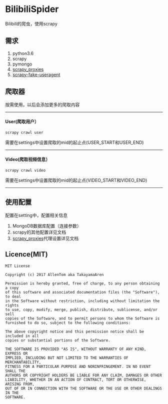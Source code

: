 # BilibiliSpider
Bilibili的爬虫，使用scrapy
## 需求
1. python3.6
2. scrapy
3. pymongo
4. [scrapy_proxies](https://github.com/aivarsk/scrapy-proxies)
5. [scrapy-fake-useragent](https://github.com/alecxe/scrapy-fake-useragent)
## 爬取器
按需使用，以后会添加更多的爬取内容

*****
#### User(爬取用户）
```
scrapy crawl user
```
需要在settings中设置爬取的mid的起止点(USER_START和USER_END)
*****
#### Video(爬取视频信息）
```
scrapy crawl video
```
需要在settings中设置爬取的mid的起止点(VIDEO_START和VIDEO_END)
*****
## 使用配置
配置在setting中，配置相关信息
1. MongoDB数据库配置（连接参数）
2. scrapy的其他配置详见文档
3. [scrapy_proxies](https://github.com/aivarsk/scrapy-proxies)代理设置详见文档
## Licence(MIT)
```
MIT License

Copyright (c) 2017 AllenTom aka TakayamaAren

Permission is hereby granted, free of charge, to any person obtaining a copy
of this software and associated documentation files (the "Software"), to deal
in the Software without restriction, including without limitation the rights
to use, copy, modify, merge, publish, distribute, sublicense, and/or sell
copies of the Software, and to permit persons to whom the Software is
furnished to do so, subject to the following conditions:

The above copyright notice and this permission notice shall be included in all
copies or substantial portions of the Software.

THE SOFTWARE IS PROVIDED "AS IS", WITHOUT WARRANTY OF ANY KIND, EXPRESS OR
IMPLIED, INCLUDING BUT NOT LIMITED TO THE WARRANTIES OF MERCHANTABILITY,
FITNESS FOR A PARTICULAR PURPOSE AND NONINFRINGEMENT. IN NO EVENT SHALL THE
AUTHORS OR COPYRIGHT HOLDERS BE LIABLE FOR ANY CLAIM, DAMAGES OR OTHER
LIABILITY, WHETHER IN AN ACTION OF CONTRACT, TORT OR OTHERWISE, ARISING FROM,
OUT OF OR IN CONNECTION WITH THE SOFTWARE OR THE USE OR OTHER DEALINGS IN THE
SOFTWARE.
```
